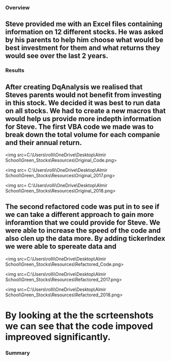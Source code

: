 ### Overview
## Steve provided me with an Excel files containing information on 12 different stocks. He was asked by his parents to help him choose what would be best investment for them and what returns they would see over the last 2 years. 


### Results
## After creating DqAnalysis we realised that Steves parents would not benefit from investing in this stock. We decided it was best to run data on all stocks. We had to create a new macros that would help us provide more indepth information for Steve. The first VBA code we made was to break down the total volume for each companie and their annual return. 

<img src=C:\Users\rolli\OneDrive\Desktop\Almir School\Green_Stocks\Resources\Original_Code.png>

<img src= C:\Users\rolli\OneDrive\Desktop\Almir School\Green_Stocks\Resources\Original_2017.png>

<img src= C:\Users\rolli\OneDrive\Desktop\Almir School\Green_Stocks\Resources\Original_2018.png>

## The second refactored code was put in to see if we can take a different approach to gain more inforamtion that we could provide for Steve. We were able to increase the speed of the code and also clen up the data more. By adding tickerIndex we were able to spereate data and   

<img src=C:\Users\rolli\OneDrive\Desktop\Almir School\Green_Stocks\Resources\Refactored_Code.png>


<img src=C:\Users\rolli\OneDrive\Desktop\Almir School\Green_Stocks\Resources\Refactored_2017.png>

<img src=C:\Users\rolli\OneDrive\Desktop\Almir School\Green_Stocks\Resources\Refactored_2018.png>

# By looking at the the scrteenshots we can see that the code impoved impreoved significantly. 

### Summary 











